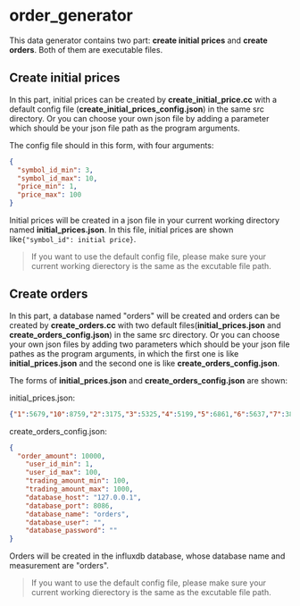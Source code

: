 # order_generator
This data generator contains two part: **create initial prices** and **create orders**. Both of them are executable files.

## Create initial prices

In this part, initial prices can be created by **create_initial_price.cc** with a default config file (**create_initial_prices_config.json**) in the same src directory. Or you can choose your own json file by adding a parameter which should be your json file path as the program arguments.

The config file should in this form, with four arguments:

```json
{
  "symbol_id_min": 3,
  "symbol_id_max": 10,
  "price_min": 1,
  "price_max": 100
}
```

Initial prices will be created in a json file in your current working directory named **initial_prices.json**. In this file, initial prices are shown like`{"symbol_id": initial price}`.

> If you want to use the default config file, please make sure your current working dierectory is the same as the excutable file path.

## Create orders

In this part, a database named "orders" will be created and orders can be created by **create_orders.cc** with two default files(**initial_prices.json** and **create_orders_config.json**) in the same src directory. Or you can choose your own json files by adding two parameters which should be your json file pathes as the program arguments, in which the first one is like **initial_prices.json** and the second one is like **create_orders_config.json**.

The forms of  **initial_prices.json** and **create_orders_config.json** are shown:

initial_prices.json:

```json
{"1":5679,"10":8759,"2":3175,"3":5325,"4":5199,"5":6861,"6":5637,"7":3839,"8":9626,"9":665}
```

create_orders_config.json:

```json
{
  "order_amount": 10000,
    "user_id_min": 1,
    "user_id_max": 100,
    "trading_amount_min": 100,
    "trading_amount_max": 1000,
    "database_host": "127.0.0.1",
    "database_port": 8086,
    "database_name": "orders",
    "database_user": "",
    "database_password": ""
}
```

Orders will be created in the influxdb database, whose database name and measurement are "orders".

> If you want to use the default config file, please make sure your current working dierectory is the same as the excutable file path.